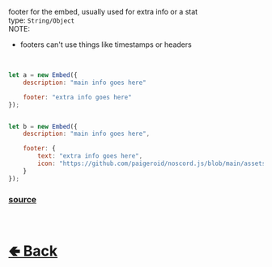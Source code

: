 footer for the embed, usually used for extra info or a stat<br>
type: `String/Object`<br>
NOTE:
- footers can't use things like timestamps or headers<br>

<br>

```js
let a = new Embed({
    description: "main info goes here"

    footer: "extra info goes here"
});


let b = new Embed({
    description: "main info goes here",

    footer: {
        text: "extra info goes here",
        icon: "https://github.com/paigeroid/noscord.js/blob/main/assets/mini%20noscord.js.png"
    }
});

```

### [source](https://github.com/paigeroid/noscord.js/blob/main/src/Services/ComponentService/components/Embed.js)

<br> <h1> [🢀 Back](https://github.com/paigeroid/noscord.js/wiki/Components.Embed) </h1>